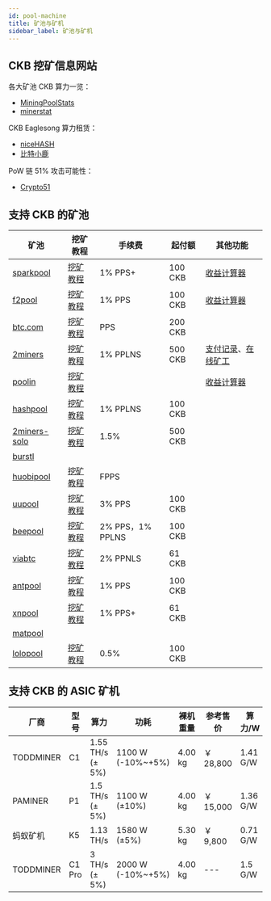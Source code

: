 ```yaml
---
id: pool-machine
title: 矿池与矿机
sidebar_label: 矿池与矿机
---
```


## CKB 挖矿信息网站

各大矿池 CKB 算力一览：
* [MiningPoolStats](https://miningpoolstats.stream/nervos)
* [minerstat](https://minerstat.com/coin/ckb)

CKB Eaglesong 算力租赁：
* [niceHASH](https://www.nicehash.com/algorithm/eaglesong)
* [比特小鹿](https://www.bitdeer.com/zh/pricing?id=8)

PoW 链 51% 攻击可能性：
* [Crypto51](https://www.crypto51.app/)

## 支持 CKB 的矿池

|矿池   |挖矿教程 |手续费 | 起付额 |其他功能 |
|-------|-------|--------|-------|-------|
|[sparkpool](https://www.sparkpool.com/token/CKB)|[挖矿教程](https://support.sparkpool.com/hc/zh-cn/articles/360000440961)|1% PPS+|100 CKB|[收益计算器](https://www.sparkpool.com/token/CKB)|
|[f2pool](https://www.f2pool.com/)|[挖矿教程](https://blog.f2pool.com/zh/mining-tutorial/ckb)|1% PPS|100 CKB | [收益计算器](https://www.f2pool.com/)|
|[btc.com](https://pool.btc.com/)|[挖矿教程](https://help.pool.btc.com/hc/zh-cn/articles/360038783551-Nervos-CKB-%E6%8C%96%E7%9F%BF%E6%95%99%E7%A8%8B)|PPS|200 CKB|
|[2miners](https://ckb.2miners.com/)|[挖矿教程](https://ckb.2miners.com/help)|1% PPLNS|500 CKB|[支付记录](https://ckb.2miners.com/payments)、[在线矿工](https://ckb.2miners.com/miners)|
|[poolin](https://www.poolin.com/)|[挖矿教程](https://help.poolin.com/hc/zh-cn/articles/360040689912-CKB-ASIC%E7%9F%BF%E6%9C%BA%E6%8C%96%E7%9F%BF%E6%95%99%E7%A8%8B)| | |[收益计算器](https://www.poolin.com/tools/mini-calc?type=ckb)|
|[hashpool](https://hashpool.com/coins/CKB)|[挖矿教程](https://support-cn.hashpool.com/article/hashpool-ckb-tutorial/)|1% PPLNS|100 CKB||
|[2miners-solo](https://solo-ckb.2miners.com/)|[挖矿教程](https://solo-ckb.2miners.com/en/help)|1.5%|500 CKB||
|[burstl](http://burstl.net/)|||||
|[huobipool](https://www.hpt.com/pow/innovative)|[挖矿教程](https://www.hpt.com/pow/help/14/152)|FPPS|||
|[uupool](https://uupool.cn/ckb/)|[挖矿教程]()|3% PPS|100 CKB||
|[beepool](https://beepool.org/coindetail/ckb)|[挖矿教程](https://www.beepool.org/tutorial/ckb)|2% PPS，1% PPLNS|100 CKB||
|[viabtc](https://www.viabtc.com/pool/state)|[挖矿教程](https://support.viabtc.com/hc/zh-cn/articles/360034856032-Nervos-CKB%E6%8C%96%E7%9F%BF%E6%95%99%E7%A8%8B-NBminer-Bminer)|2% PPNLS|61 CKB||
|[antpool]()|[挖矿教程](https://antpool.kf5.com/hc/kb/article/1326134/)|1% PPS|100 CKB||
|[xnpool](https://www.xnpool.com/)|[挖矿教程](https://www.xnpool.com/tutorial/%E8%BD%AF%E4%BB%B6%E6%95%99%E7%A8%8B)|1% PPS+|61 CKB||
|[matpool](https://matpool.io/)|||||
|[lolopool](https://ckb.lolopool.com/)|[挖矿教程](https://ckb.lolopool.com/help)|0.5% |100 CKB||


## 支持 CKB 的 ASIC 矿机

|厂商|型号|算力|功耗|裸机重量|参考售价|算力/W|售价/T|
|----------|-----|-------------|--------------------|-----------|-------|---------|-------|
|TODDMINER |C1   |1.55 TH/s (± 5%) |1100 W (-10%~+5%)|4.00 kg|￥ 28,800| 1.41 G/W |18580/T|
|PAMINER   |P1   |1.5 TH/s (± 5%) |1100 W (±10%)     |4.00 kg|￥ 15,000| 1.36 G/W |10000/T|
|蚂蚁矿机  |K5   |1.13 TH/s       |1580 W (±5%)      |5.30 kg|￥  9,800|  0.71 G/W |8672/T |
|TODDMINER |C1 Pro |3 TH/s (± 5%) |2000 W (-10%~+5%) |4.00 kg|---|  1.5 G/W |--- |